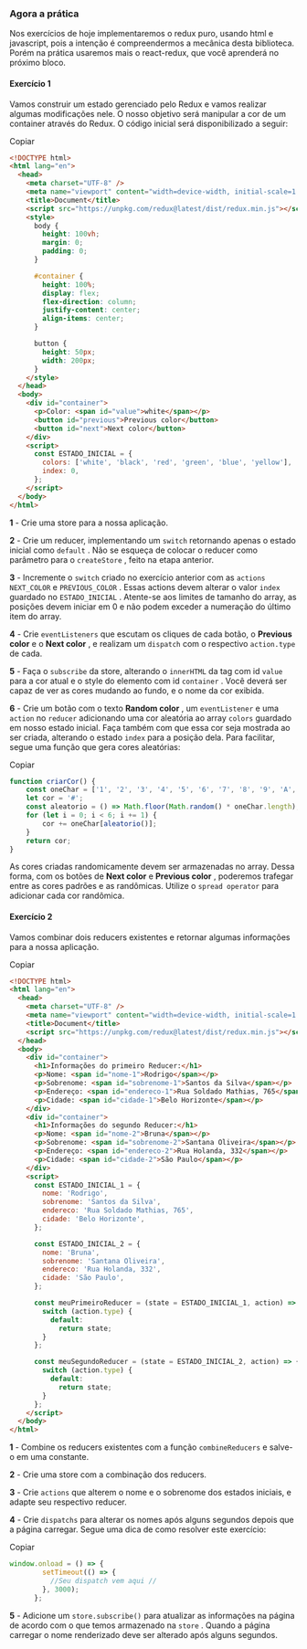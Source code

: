 
### Agora a prática

Nos exercícios de hoje implementaremos o redux puro, usando html e javascript, pois a intenção é compreendermos a mecânica desta biblioteca. Porém na prática usaremos mais o react-redux, que você aprenderá no próximo bloco.

#### Exercício 1

Vamos construir um estado gerenciado pelo Redux e vamos realizar algumas modificações nele. O nosso objetivo será manipular a cor de um container através do Redux. O código inicial será disponibilizado a seguir:

Copiar

```html
<!DOCTYPE html>
<html lang="en">
  <head>
    <meta charset="UTF-8" />
    <meta name="viewport" content="width=device-width, initial-scale=1.0" />
    <title>Document</title>
    <script src="https://unpkg.com/redux@latest/dist/redux.min.js"></script>
    <style>
      body {
        height: 100vh;
        margin: 0;
        padding: 0;
      }

      #container {
        height: 100%;
        display: flex;
        flex-direction: column;
        justify-content: center;
        align-items: center;
      }

      button {
        height: 50px;
        width: 200px;
      }
    </style>
  </head>
  <body>
    <div id="container">
      <p>Color: <span id="value">white</span></p>
      <button id="previous">Previous color</button>
      <button id="next">Next color</button>
    </div>
    <script>
      const ESTADO_INICIAL = {
        colors: ['white', 'black', 'red', 'green', 'blue', 'yellow'],
        index: 0,
      };
    </script>
  </body>
</html>
```

**1** - Crie uma store para a nossa aplicação.

**2** - Crie um reducer, implementando um  `switch`  retornando apenas o estado inicial como  `default`  . Não se esqueça de colocar o reducer como parâmetro para o  `createStore`  , feito na etapa anterior.

**3** - Incremente o  `switch`  criado no exercício anterior com as  `actions`  `NEXT_COLOR`  e  `PREVIOUS_COLOR`  . Essas actions devem alterar o valor  `index`  guardado no  `ESTADO_INICIAL`  . Atente-se aos limites de tamanho do array, as posições devem iniciar em 0 e não podem exceder a numeração do último item do array.

**4** - Crie  `eventListeners`  que escutam os cliques de cada botão, o  **Previous color** e o  **Next color** , e realizam um  `dispatch`  com o respectivo  `action.type`  de cada.

**5** - Faça o  `subscribe`  da store, alterando o  `innerHTML`  da tag com id  `value`  para a cor atual e o style do elemento com id  `container`  . Você deverá ser capaz de ver as cores mudando ao fundo, e o nome da cor exibida.

**6** - Crie um botão com o texto  **Random color** , um  `eventListener`  e uma  `action`  no  `reducer`  adicionando uma cor aleatória ao array  `colors`  guardado em nosso estado inicial. Faça também com que essa cor seja mostrada ao ser criada, alterando o estado  `index`  para a posição dela. Para facilitar, segue uma função que gera cores aleatórias:

Copiar

```jsx
function criarCor() {
    const oneChar = ['1', '2', '3', '4', '5', '6', '7', '8', '9', 'A', 'B', 'C', 'D', 'E', 'F'];
    let cor = '#';
    const aleatorio = () => Math.floor(Math.random() * oneChar.length);
    for (let i = 0; i < 6; i += 1) {
        cor += oneChar[aleatorio()];
    }
    return cor;
}
```

As cores criadas randomicamente devem ser armazenadas no array. Dessa forma, com os botões de  **Next color** e  **Previous color** , poderemos trafegar entre as cores padrões e as randômicas. Utilize o  `spread operator`  para adicionar cada cor randômica.

#### Exercício 2

Vamos combinar dois reducers existentes e retornar algumas informações para a nossa aplicação.

Copiar

```html
<!DOCTYPE html>
<html lang="en">
  <head>
    <meta charset="UTF-8" />
    <meta name="viewport" content="width=device-width, initial-scale=1.0" />
    <title>Document</title>
    <script src="https://unpkg.com/redux@latest/dist/redux.min.js"></script>
  </head>
  <body>
    <div id="container">
      <h1>Informações do primeiro Reducer:</h1>
      <p>Nome: <span id="nome-1">Rodrigo</span></p>
      <p>Sobrenome: <span id="sobrenome-1">Santos da Silva</span></p>
      <p>Endereço: <span id="endereco-1">Rua Soldado Mathias, 765</span></p>
      <p>Cidade: <span id="cidade-1">Belo Horizonte</span></p>
    </div>
    <div id="container">
      <h1>Informações do segundo Reducer:</h1>
      <p>Nome: <span id="nome-2">Bruna</span></p>
      <p>Sobrenome: <span id="sobrenome-2">Santana Oliveira</span></p>
      <p>Endereço: <span id="endereco-2">Rua Holanda, 332</span></p>
      <p>Cidade: <span id="cidade-2">São Paulo</span></p>
    </div>
    <script>
      const ESTADO_INICIAL_1 = {
        nome: 'Rodrigo',
        sobrenome: 'Santos da Silva',
        endereco: 'Rua Soldado Mathias, 765',
        cidade: 'Belo Horizonte',
      };

      const ESTADO_INICIAL_2 = {
        nome: 'Bruna',
        sobrenome: 'Santana Oliveira',
        endereco: 'Rua Holanda, 332',
        cidade: 'São Paulo',
      };

      const meuPrimeiroReducer = (state = ESTADO_INICIAL_1, action) => {
        switch (action.type) {
          default:
            return state;
        }
      };

      const meuSegundoReducer = (state = ESTADO_INICIAL_2, action) => {
        switch (action.type) {
          default:
            return state;
        }
      };
    </script>
  </body>
</html>
```

**1** - Combine os reducers existentes com a função  `combineReducers`  e salve-o em uma constante.

**2** - Crie uma store com a combinação dos reducers.

**3** - Crie  `actions`  que alterem o nome e o sobrenome dos estados iniciais, e adapte seu respectivo reducer.

**4** - Crie  `dispatchs`  para alterar os nomes após alguns segundos depois que a página carregar. Segue uma dica de como resolver este exercício:

Copiar

```jsx
window.onload = () => {
        setTimeout(() => {
          //Seu dispatch vem aqui //
        }, 3000);
      };
```

**5** - Adicione um  `store.subscribe()`  para atualizar as informações na página de acordo com o que temos armazenado na  `store`  . Quando a página carregar o nome renderizado deve ser alterado após alguns segundos.
